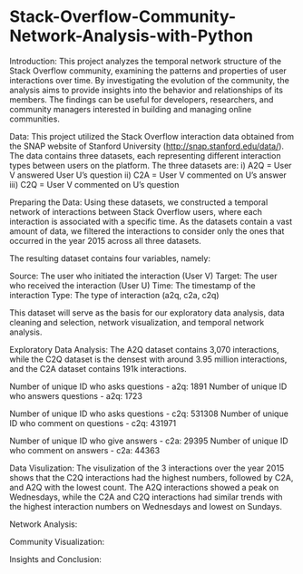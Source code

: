 # Stack-Overflow-Community-Network-Analysis-with-Python

Introduction:
This project analyzes the temporal network structure of the Stack Overflow community, examining the patterns and properties of user interactions over time. By investigating the evolution of the community, the analysis aims to provide insights into the behavior and relationships of its members. The findings can be useful for developers, researchers, and community managers interested in building and managing online communities.

Data:
This project utilized the Stack Overflow interaction data obtained from the SNAP website of Stanford University (http://snap.stanford.edu/data/). The data contains three datasets, each representing different interaction types between users on the platform. The three datasets are:
i) A2Q = User V answered User U’s question
ii) C2A = User V commented on U’s answer
iii) C2Q = User V commented on U’s question

Preparing the Data:
Using these datasets, we constructed a temporal network of interactions between Stack Overflow users, where each interaction is associated with a specific time. As the datasets contain a vast amount of data, we filtered the interactions to consider only the ones that occurred in the year 2015 across all three datasets.

The resulting dataset contains four variables, namely:

Source: The user who initiated the interaction (User V)
Target: The user who received the interaction (User U)
Time: The timestamp of the interaction
Type: The type of interaction (a2q, c2a, c2q)

This dataset will serve as the basis for our exploratory data analysis, data cleaning and selection, network visualization, and temporal network analysis.

Exploratory Data Analysis:
The A2Q dataset contains 3,070 interactions, while the C2Q dataset is the densest with around 3.95 million interactions, and the C2A dataset contains 191k interactions. 

Number of unique ID who asks questions - a2q: 1891 
Number of unique ID who answers questions - a2q: 1723

Number of unique ID who asks questions - c2q: 531308 
Number of unique ID who comment on questions - c2q: 431971

Number of unique ID who give answers - c2a: 29395 
Number of unique ID who comment on answers - c2a: 44363

Data Visulization:
The visulization of the 3 interactions over the year 2015 shows that the C2Q interactions had the highest numbers, followed by C2A, and A2Q with the lowest count. The A2Q interactions showed a peak on Wednesdays, while the C2A and C2Q interactions had similar trends with the highest interaction numbers on Wednesdays and lowest on Sundays. 

Network Analysis: 


Community Visualization:

Insights and Conclusion:
